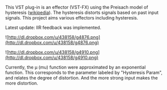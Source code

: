 This VST plug-in is an effector (VST-FX) using the Preisach model of hysteresis ([wikipedia](http://en.wikipedia.org/wiki/Preisach_model_of_hysteresis)). The hysteresis distorts signals based on past input signals. This project aims various effectors including hysteresis.

Latest update:
IIR feedback was implemented.

![http://dl.dropbox.com/u/438158/g4876.png](http://dl.dropbox.com/u/438158/g4876.png)

![http://dl.dropbox.com/u/438158/g4910.png](http://dl.dropbox.com/u/438158/g4910.png)

Currently, the μ (mu) function were approximated by an exponential function. This corresponds to the parameter labeled by "Hysteresis Param", and relates the degree of distortion. And the more strong input makes the more distortion.